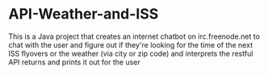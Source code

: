 # API-Weather-and-ISS
This is a Java project that creates an internet chatbot on irc.freenode.net to chat with the user and figure out if they're looking for the time of the next ISS flyovers or the weather (via city or zip code) and interprets the restful API returns and prints it out for the user

